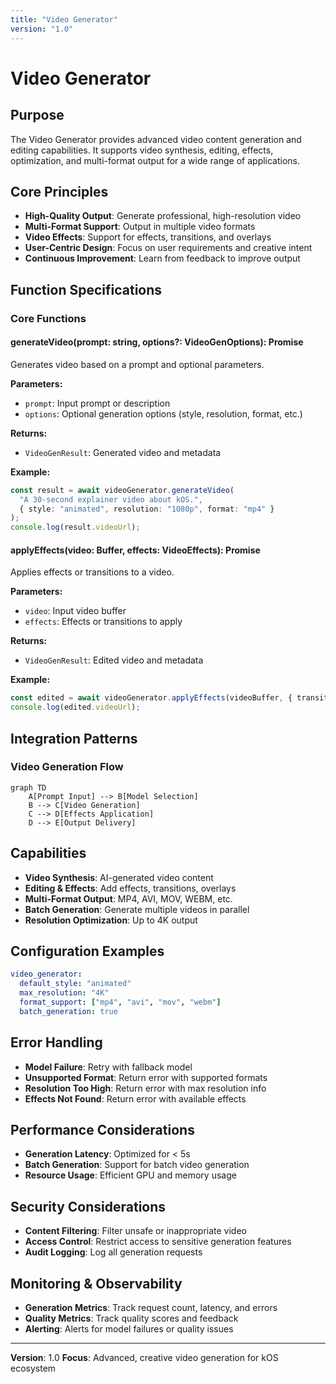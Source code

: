 ```yaml
---
title: "Video Generator"
version: "1.0"
---
```


# **Video Generator**

## **Purpose**

The Video Generator provides advanced video content generation and editing capabilities. It supports video synthesis, editing, effects, optimization, and multi-format output for a wide range of applications.

## **Core Principles**

- **High-Quality Output**: Generate professional, high-resolution video
- **Multi-Format Support**: Output in multiple video formats
- **Video Effects**: Support for effects, transitions, and overlays
- **User-Centric Design**: Focus on user requirements and creative intent
- **Continuous Improvement**: Learn from feedback to improve output

## **Function Specifications**

### **Core Functions**

#### **generateVideo(prompt: string, options?: VideoGenOptions): Promise<VideoGenResult>**
Generates video based on a prompt and optional parameters.

**Parameters:**
- `prompt`: Input prompt or description
- `options`: Optional generation options (style, resolution, format, etc.)

**Returns:**
- `VideoGenResult`: Generated video and metadata

**Example:**
```typescript
const result = await videoGenerator.generateVideo(
  "A 30-second explainer video about kOS.",
  { style: "animated", resolution: "1080p", format: "mp4" }
);
console.log(result.videoUrl);
```

#### **applyEffects(video: Buffer, effects: VideoEffects): Promise<VideoGenResult>**
Applies effects or transitions to a video.

**Parameters:**
- `video`: Input video buffer
- `effects`: Effects or transitions to apply

**Returns:**
- `VideoGenResult`: Edited video and metadata

**Example:**
```typescript
const edited = await videoGenerator.applyEffects(videoBuffer, { transition: "fade-in" });
console.log(edited.videoUrl);
```

## **Integration Patterns**

### **Video Generation Flow**
```mermaid
graph TD
    A[Prompt Input] --> B[Model Selection]
    B --> C[Video Generation]
    C --> D[Effects Application]
    D --> E[Output Delivery]
```

## **Capabilities**

- **Video Synthesis**: AI-generated video content
- **Editing & Effects**: Add effects, transitions, overlays
- **Multi-Format Output**: MP4, AVI, MOV, WEBM, etc.
- **Batch Generation**: Generate multiple videos in parallel
- **Resolution Optimization**: Up to 4K output

## **Configuration Examples**

```yaml
video_generator:
  default_style: "animated"
  max_resolution: "4K"
  format_support: ["mp4", "avi", "mov", "webm"]
  batch_generation: true
```

## **Error Handling**

- **Model Failure**: Retry with fallback model
- **Unsupported Format**: Return error with supported formats
- **Resolution Too High**: Return error with max resolution info
- **Effects Not Found**: Return error with available effects

## **Performance Considerations**

- **Generation Latency**: Optimized for < 5s
- **Batch Generation**: Support for batch video generation
- **Resource Usage**: Efficient GPU and memory usage

## **Security Considerations**

- **Content Filtering**: Filter unsafe or inappropriate video
- **Access Control**: Restrict access to sensitive generation features
- **Audit Logging**: Log all generation requests

## **Monitoring & Observability**

- **Generation Metrics**: Track request count, latency, and errors
- **Quality Metrics**: Track quality scores and feedback
- **Alerting**: Alerts for model failures or quality issues

---

**Version**: 1.0
**Focus**: Advanced, creative video generation for kOS ecosystem 